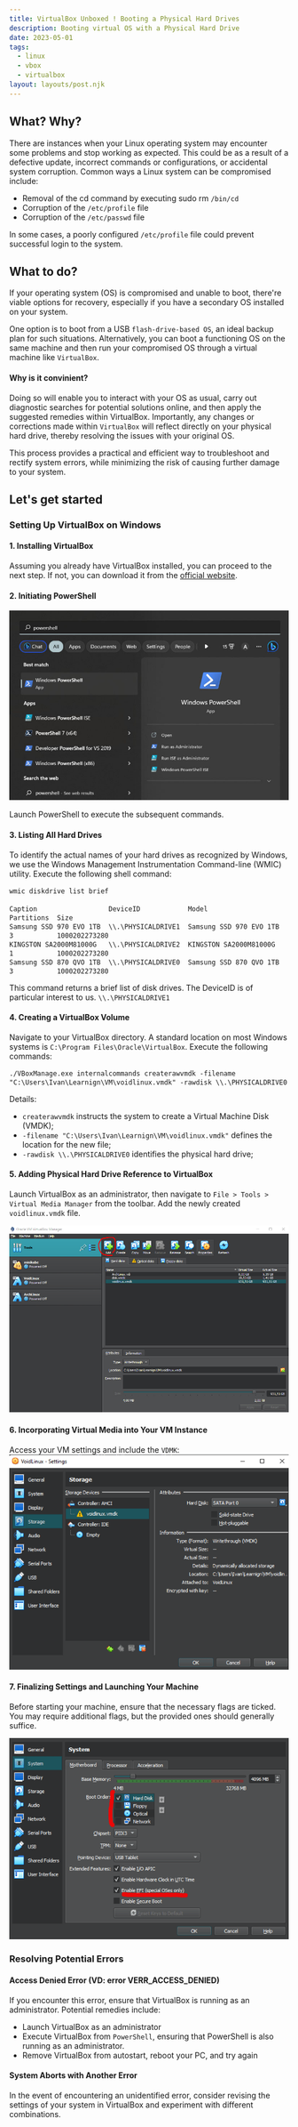 ```yaml
---
title: VirtualBox Unboxed ! Booting a Physical Hard Drives
description: Booting virtual OS with a Physical Hard Drive
date: 2023-05-01
tags:
  - linux
  - vbox
  - virtualbox
layout: layouts/post.njk
---
```


## What? Why?
There are instances when your Linux operating system may encounter some problems and stop working as expected. This could be as a result of a defective update, incorrect commands or configurations, or accidental system corruption. Common ways a Linux system can be compromised include:

- Removal of the cd command by executing sudo rm `/bin/cd`
- Corruption of the `/etc/profile` file
- Corruption of the `/etc/passwd` file

In some cases, a poorly configured `/etc/profile` file could prevent successful login to the system.

## What to do?
If your operating system (OS) is compromised and unable to boot, there're viable options for recovery, especially if you have a secondary OS installed on your system.

One option is to boot from a USB `flash-drive-based OS`, an ideal backup plan for such situations. Alternatively, you can boot a functioning OS on the same machine and then run your compromised OS through a virtual machine like `VirtualBox`.

#### Why is it convinient?
Doing so will enable you to interact with your OS as usual, carry out diagnostic searches for potential solutions online, and then apply the suggested remedies within VirtualBox. Importantly, any changes or corrections made within `VirtualBox` will reflect directly on your physical hard drive, thereby resolving the issues with your original OS.

This process provides a practical and efficient way to troubleshoot and rectify system errors, while minimizing the risk of causing further damage to your system.

## Let's get started
### Setting Up VirtualBox on Windows

#### 1. Installing VirtualBox
Assuming you already have VirtualBox installed, you can proceed to the next step. If not, you can download it from the [official website](https://www.virtualbox.org/).

#### 2. Initiating PowerShell
![PowerShell](/img/powershell-search.jpg)

Launch PowerShell to execute the subsequent commands.

#### 3. Listing All Hard Drives
To identify the actual names of your hard drives as recognized by Windows, we use the Windows Management Instrumentation Command-line (WMIC) utility. Execute the following shell command:
```shell
wmic diskdrive list brief

Caption                  DeviceID            Model                    Partitions  Size
Samsung SSD 970 EVO 1TB  \\.\PHYSICALDRIVE1  Samsung SSD 970 EVO 1TB  3           1000202273280
KINGSTON SA2000M81000G   \\.\PHYSICALDRIVE2  KINGSTON SA2000M81000G   1           1000202273280
Samsung SSD 870 QVO 1TB  \\.\PHYSICALDRIVE0  Samsung SSD 870 QVO 1TB  3           1000202273280
```

This command returns a brief list of disk drives. The DeviceID is of particular interest to us. `\\.\PHYSICALDRIVE1`

#### 4. Creating a VirtualBox Volume
Navigate to your VirtualBox directory. A standard location on most Windows systems is `C:\Program Files\Oracle\VirtualBox`. Execute the following commands:
```shell
./VBoxManage.exe internalcommands createrawvmdk -filename "C:\Users\Ivan\Learnign\VM\voidlinux.vmdk" -rawdisk \\.\PHYSICALDRIVE0
```
Details:
- `createrawvmdk` instructs the system to create a Virtual Machine Disk (VMDK);
- `-filename "C:\Users\Ivan\Learnign\VM\voidlinux.vmdk"` defines the location for the new file;
- `-rawdisk \\.\PHYSICALDRIVE0` identifies the physical hard drive;

#### 5. Adding Physical Hard Drive Reference to VirtualBox
Launch VirtualBox as an administrator, then navigate to `File > Tools > Virtual Media Manager` from the toolbar. Add the newly created `voidlinux.vmdk` file.

![Virtual Media Manager](/img/vm-drive-manager.jpg)


#### 6. Incorporating Virtual Media into Your VM Instance
Access your VM settings and include the `VDMK`:
![Virtual Media Manager](/img/add-vdmk-into-vm.png)

#### 7. Finalizing Settings and Launching Your Machine
Before starting your machine, ensure that the necessary flags are ticked. You may require additional flags, but the provided ones should generally suffice.

![Virtual Media Manager](/img/vm-vdmk-options.png)

### Resolving Potential Errors
#### Access Denied Error (VD: error VERR_ACCESS_DENIED)
If you encounter this error, ensure that VirtualBox is running as an administrator. Potential remedies include:
- Launch VirtualBox as an administrator
- Execute VirtualBox from `PowerShell`, ensuring that PowerShell is also running as an administrator.
- Remove VirtualBox from autostart, reboot your PC, and try again
#### System Aborts with Another Error
In the event of encountering an unidentified error, consider revising the settings of your system in VirtualBox and experiment with different combinations.